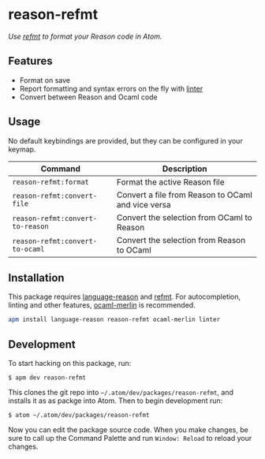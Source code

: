# reason-refmt

_Use [refmt] to format your Reason code in Atom._

[refmt]: https://reasonml.github.io/guide/editor-tools/global-installation/#recommended-through-npmyarn


## Features

* Format on save
* Report formatting and syntax errors on the fly with [linter]
* Convert between Reason and Ocaml code

[linter]: https://atom.io/packages/linter


## Usage

No default keybindings are provided, but they can be configured in your keymap.

| Command                          | Description                                        |
| -------------------------------- | -------------------------------------------------- |
| `reason-refmt:format`            | Format the active Reason file                      |
| `reason-refmt:convert-file`      | Convert a file from Reason to OCaml and vice versa |
| `reason-refmt:convert-to-reason` | Convert the selection from OCaml to Reason         |
| `reason-refmt:convert-to-ocaml`  | Convert the selection from Reason to OCaml         |


## Installation

This package requires [language-reason] and [refmt]. For autocompletion, linting and other features, [ocaml-merlin] is recommended.

```sh
apm install language-reason reason-refmt ocaml-merlin linter
```

[language-reason]: https://atom.io/packages/language-reason
[refmt]: https://reasonml.github.io/guide/editor-tools/global-installation/#recommended-through-npmyarn
[ocaml-merlin]: https://atom.io/packages/ocaml-merlin

## Development

To start hacking on this package, run:

```
$ apm dev reason-refmt
```

This clones the git repo into `~/.atom/dev/packages/reason-refmt`, and installs it as as packge into Atom. Then to begin development run:

```
$ atom ~/.atom/dev/packages/reason-refmt
```

Now you can edit the package source code. When you make changes, be sure to call up the Command Palette and run `Window: Reload` to reload your changes.
